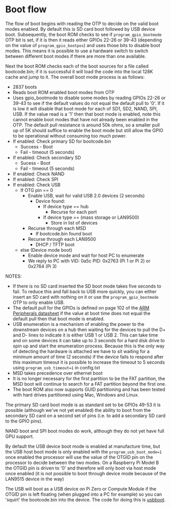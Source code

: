 # Boot flow

The flow of boot begins with reading the OTP to decide on the valid boot modes enabled. By default this is SD card boot followed by USB device boot. Subsequently, the boot ROM checks to see if `program_gpio_bootmode` OTP bit is set, if it is then it reads either GPIOs 22-26 or 39-43 (depending on the value of `program_gpio_bootpos`) and uses those bits to disable boot modes.  This means it is possible to use a hardware switch to switch between different boot modes if there are more than one available.

Next the boot ROM checks each of the boot sources for a file called bootcode.bin; if it is successful it will load the code into the local 128K cache and jump to it. The overall boot mode process is as follows:

* 2837 boots
* Reads boot ROM enabled boot modes from OTP
* Uses gpio_bootmode to disable some modes by reading GPIOs 22-26 or 39-43 to see if the default values do not equal the default pull to '0'.  If it is low it will disable that boot mode for each of SD1, SD2, NAND, SPI, USB. If the value read is a '1' then that boot mode is enabled, note this cannot enable boot modes that have not already been enabled in the OTP. The default pull resistance is around 50k ohms, so a smaller pull up of 5K should suffice to enable the boot mode but still allow the GPIO to be operational without consuming too much power.
* If enabled: Check primary SD for bootcode.bin
  * Success - Boot
  * Fail - timeout (5 seconds)
* If enabled: Check secondary SD
  * Sucess - Boot
  * Fail - timeout (5 seconds)
* If enabled: Check NAND
* If enabled: Check SPI
* If enabled: Check USB
  * If OTG pin == 0 
    * Enable USB, wait for valid USB 2.0 devices (2 seconds)
      * Device found:
        * If device type == hub
          * Recurse for each port
        * If device type == (mass storage or LAN9500)
          * Store in list of devices
    * Recurse through each MSD
      * If bootcode.bin found boot
    * Recurse through each LAN9500
      * DHCP / TFTP boot
  * else (Device mode boot)
    * Enable device mode and wait for host PC to enumerate
    * We reply to PC with VID: 0a5c PID: 0x2763 (Pi 1 or Pi 2) or 0x2764 (Pi 3)

NOTES: 

* If there is no SD card inserted the SD boot mode takes five seconds to fail. To reduce this and fall back to USB more quickly, you can either insert an SD card with nothing on it or use the `program_gpio_bootmode` OTP to only enable USB.
* The default pull for the GPIOs is defined on page 102 of the [ARM Peripherals datasheet](https://www.raspberrypi.org/documentation/hardware/raspberrypi/bcm2835/BCM2835-ARM-Peripherals.pdf) if the value at boot time does not equal the default pull then that boot mode is enabled.
* USB enumeration is a mechanism of enabling the power to the downstream devices on a hub then waiting for the devices to pull the D+ and D- lines to indicate it is either USB 1 or USB 2. This can take time and on some devices it can take up to 3 seconds for a hard disk drive to spin up and start the enumeration process. Because this is the only way of detecting the hardware is attached we have to sit waiting for a minimum amount of time (2 seconds) if the device fails to respond after this maximum timeout it is possible to increase the timeout to 5 seconds using `program_usb_timeout=1` in config.txt
* MSD takes precedence over ethernet boot
* It is no longer necessary for the first partition to be the FAT partition, the MSD boot will continue to search for a FAT partition beyond the first one.
* The boot ROM also now supports GUID partitioning and has been tested with hard drives partitioned using Mac, Windows and Linux.

The primary SD card boot mode is as standard set to be GPIOs 49-53 it is possible (although we've not yet enabled) the ability to boot from the secondary SD card on a second set of pins (i.e. to add a secondary SD card to the GPIO pins).

NAND boot and SPI boot modes do work, although they do not yet have full GPU support.

By default the USB device boot mode is enabled at manufacture time, but the USB host boot mode is only enabled with the `program_usb_boot_mode=1` once enabled the processor will use the value of the OTGID pin on the processor to decide between the two modes. On a Raspberry Pi Model B the OTGID pin is driven to '0' and therefore will only boot via host mode once enabled (it is not possible to boot through device mode because of the LAN9515 device in the way)

The USB will boot as a USB device on Pi Zero or Compute Module if the OTGID pin is left floating (when plugged into a PC for example) so you can 'squirt' the bootcode.bin into the device. The code for doing this is [usbboot](https://github.com/raspberrypi/tools/tree/master/usbboot).

